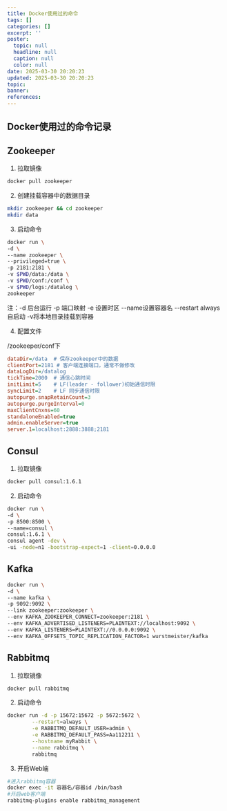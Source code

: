 ```yaml
---
title: Docker使用过的命令
tags: []
categories: []
excerpt: ''
poster:
  topic: null
  headline: null
  caption: null
  color: null
date: 2025-03-30 20:20:23
updated: 2025-03-30 20:20:23
topic:
banner:
references:
---
```


## Docker使用过的命令记录

## Zookeeper

1. 拉取镜像

``` bash
docker pull zookeeper
```

2. 创建挂载容器中的数据目录

``` bash
mkdir zookeeper && cd zookeeper
mkdir data
```

3. 启动命令

``` bash
docker run \
-d \
--name zookeeper \
--privileged=true \
-p 2181:2181 \
-v $PWD/data:/data \
-v $PWD/conf:/conf \
-v $PWD/logs:/datalog \
zookeeper

```

注：-d 后台运行 -p 端口映射 -e 设置时区 --name设置容器名 --restart always自启动 -v将本地目录挂载到容器

4. 配置文件

/zookeeper/conf下

``` cfg
dataDir=/data  # 保存zookeeper中的数据
clientPort=2181 # 客户端连接端口，通常不做修改
dataLogDir=/datalog
tickTime=2000  # 通信心跳时间
initLimit=5    # LF(leader - follower)初始通信时限
syncLimit=2    # LF 同步通信时限
autopurge.snapRetainCount=3
autopurge.purgeInterval=0
maxClientCnxns=60
standaloneEnabled=true
admin.enableServer=true
server.1=localhost:2888:3888;2181
```

## Consul

1. 拉取镜像

``` bash
docker pull consul:1.6.1
```

2. 启动命令

``` bash
docker run \
-d \
-p 8500:8500 \
--name=consul \
consul:1.6.1 \
consul agent -dev \
-ui -node=n1 -bootstrap-expect=1 -client=0.0.0.0
```

## Kafka

``` bash 
docker run \
-d \
--name kafka \
-p 9092:9092 \
--link zookeeper:zookeeper \
--env KAFKA_ZOOKEEPER_CONNECT=zookeeper:2181 \
--env KAFKA_ADVERTISED_LISTENERS=PLAINTEXT://localhost:9092 \
--env KAFKA_LISTENERS=PLAINTEXT://0.0.0.0:9092 \
--env KAFKA_OFFSETS_TOPIC_REPLICATION_FACTOR=1 wurstmeister/kafka

```

## Rabbitmq

1. 拉取镜像

``` bash
docker pull rabbitmq
```

2. 启动命令

``` bash
docker run -d -p 15672:15672 -p 5672:5672 \
        --restart=always \
        -e RABBITMQ_DEFAULT_USER=admin \
        -e RABBITMQ_DEFAULT_PASS=Aa112211 \
        --hostname myRabbit \
        --name rabbitmq \
        rabbitmq
```

3. 开启Web端

``` bash
#进入rabbitmq容器
docker exec -it 容器名/容器id /bin/bash
#开启web客户端
rabbitmq-plugins enable rabbitmq_management
```

